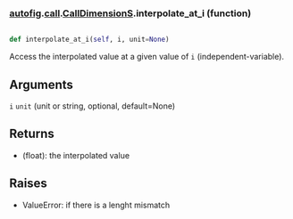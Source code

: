 ### [autofig](autofig.md).[call](autofig.call.md).[CallDimensionS](autofig.call.CallDimensionS.md).interpolate_at_i (function)


```py

def interpolate_at_i(self, i, unit=None)

```



Access the interpolated value at a given value of `i` (independent-variable).

Arguments
-----------
`i`
`unit` (unit or string, optional, default=None)

Returns
-------------
* (float): the interpolated value

Raises
------------
* ValueError: if there is a lenght mismatch

